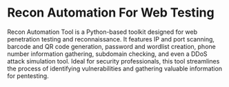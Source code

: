 # Recon Automation For Web Testing
Recon Automation Tool is a Python-based toolkit designed for web penetration testing and reconnaissance. It features IP and port scanning, barcode and QR code generation, password and wordlist creation, phone number information gathering, subdomain checking, and even a DDoS attack simulation tool. Ideal for security professionals, this tool streamlines the process of identifying vulnerabilities and gathering valuable information for pentesting.

